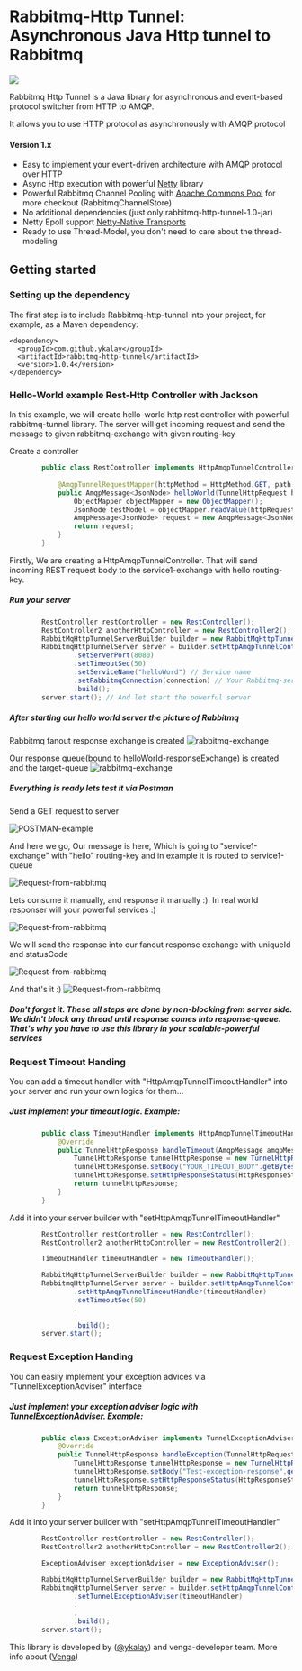 # Rabbitmq-Http Tunnel: Asynchronous Java Http tunnel to Rabbitmq

<a href='https://github.com/ykalay/rabbitmq-http-tunnel/actions/workflows/build_and_deploy.yml'><img src='https://github.com/ykalay/rabbitmq-http-tunnel/actions/workflows/build_and_deploy.yml/badge.svg'></a>

Rabbitmq Http Tunnel is a Java library for asynchronous and event-based protocol switcher from HTTP to AMQP.

It allows you to use HTTP protocol as asynchronously with AMQP protocol 

#### Version 1.x
- Easy to implement your event-driven architecture with AMQP protocol over HTTP
- Async Http execution with powerful [Netty](https://github.com/netty/netty)  library  
- Powerful Rabbitmq Channel Pooling with [Apache Commons Pool](https://commons.apache.org/proper/commons-pool) for more checkout (RabbitmqChannelStore)
- No additional dependencies (just only rabbitmq-http-tunnel-1.0-jar)
- Netty Epoll support [Netty-Native Transports](https://netty.io/wiki/native-transports.html)
- Ready to use Thread-Model, you don't need to care about the thread-modeling

## Getting started

### Setting up the dependency

The first step is to include Rabbitmq-http-tunnel into your project, for example, as a Maven dependency:

```maven
<dependency>
  <groupId>com.github.ykalay</groupId>
  <artifactId>rabbitmq-http-tunnel</artifactId>
  <version>1.0.4</version>
</dependency>
```
### Hello-World example Rest-Http Controller with Jackson

In this example, we will create hello-world http rest controller with powerful rabbitmq-tunnel library.
The server will get incoming request and send the message to given rabbitmq-exchange with given routing-key
 
Create a controller
```java
        public class RestController implements HttpAmqpTunnelController {
        
            @AmqpTunnelRequestMapper(httpMethod = HttpMethod.GET, path = "/hello")
            public AmqpMessage<JsonNode> helloWorld(TunnelHttpRequest httpRequest) throws Exception {
                ObjectMapper objectMapper = new ObjectMapper();
                JsonNode testModel = objectMapper.readValue(httpRequest.getBody(), JsonNode.class);
                AmqpMessage<JsonNode> request = new AmqpMessage<JsonNode>("hello", "service1-exchange", testModel);
                return request;
            }
        }
```
Firstly, We are creating a HttpAmqpTunnelController. That will send incoming REST request body to the service1-exchange with hello routing-key.

##### Run your server
```java
        RestController restController = new RestController();
        RestController2 anotherHttpController = new RestController2();
        RabbitMqHttpTunnelServerBuilder builder = new RabbitMqHttpTunnelServerBuilder();
        RabbitmqHttpTunnelServer server = builder.setHttpAmqpTunnelControllers(restController, anotherHttpController) // implements HttpAmqpTunnelController
                .setServerPort(8080)
                .setTimeoutSec(50)
                .setServiceName("helloWord") // Service name
                .setRabbitmqConnection(connection) // Your Rabbitmq-server connection instance
                .build();
        server.start(); // And let start the powerful server
```
##### After starting our hello world server the picture of Rabbitmq

Rabbitmq fanout response exchange is created
![rabbitmq-exchange](readme_files/rabbitmq-hello-world-response-exchange.png)

Our response queue(bound to helloWorld-responseExchange) is created and the target-queue
![rabbitmq-exchange](readme_files/rabbitmq-hello-world-response-queues.png)

##### Everything is ready lets test it via Postman

Send a GET request to server

![POSTMAN-example](readme_files/hello-world-postman.PNG)

And here we go, Our message is here, Which is going to "service1-exchange" with "hello" routing-key and in example it is routed to service1-queue

![Request-from-rabbitmq](readme_files/rabbitmq-hello-world-response-queue-message-ready.png)

Lets consume it manually, and response it manually :). In real world responser will your powerful services :)

![Request-from-rabbitmq](readme_files/rabbitmq-get-message.png)

We will send the response into our fanout response exchange with uniqueId and statusCode

![Request-from-rabbitmq](readme_files/sending-rabbitmq-response.png)

And that's it :)
![Request-from-rabbitmq](readme_files/rabbitmq-postman-response.PNG)

##### Don't forget it. These all steps are done by non-blocking from server side. We didn't block any thread until response comes into response-queue. That's why you have to use this library in your scalable-powerful services

### Request Timeout Handing

You can add a timeout handler with "HttpAmqpTunnelTimeoutHandler" into your server and run your own logics for them...

##### Just implement your timeout logic. Example:
```java
        public class TimeoutHandler implements HttpAmqpTunnelTimeoutHandler {
            @Override
            public TunnelHttpResponse handleTimeout(AmqpMessage amqpMessage, String s) {
                TunnelHttpResponse tunnelHttpResponse = new TunnelHttpResponse();
                tunnelHttpResponse.setBody("YOUR_TIMEOUT_BODY".getBytes());
                tunnelHttpResponse.setHttpResponseStatus(HttpResponseStatus.REQUEST_TIMEOUT);
                return tunnelHttpResponse;
            }
        }
```

Add it into your server builder with "setHttpAmqpTunnelTimeoutHandler"
```java
        RestController restController = new RestController();
        RestController2 anotherHttpController = new RestController2();

        TimeoutHandler timeoutHandler = new TimeoutHandler();

        RabbitMqHttpTunnelServerBuilder builder = new RabbitMqHttpTunnelServerBuilder();
        RabbitmqHttpTunnelServer server = builder.setHttpAmqpTunnelControllers(restController, anotherHttpController) // implements HttpAmqpTunnelController
                .setHttpAmqpTunnelTimeoutHandler(timeoutHandler)
                .setTimeoutSec(50)
                .
                .
                .build();
        server.start();
```

### Request Exception Handing

You can easily implement your exception advices via "TunnelExceptionAdviser" interface

##### Just implement your exception adviser logic with TunnelExceptionAdviser. Example:
```java
        public class ExceptionAdviser implements TunnelExceptionAdviser {
            @Override
            public TunnelHttpResponse handleException(TunnelHttpRequest tunnelHttpRequest, Throwable throwable) {
                TunnelHttpResponse tunnelHttpResponse = new TunnelHttpResponse();
                tunnelHttpResponse.setBody("Test-exception-response".getBytes());
                tunnelHttpResponse.setHttpResponseStatus(HttpResponseStatus.NOT_FOUND);
                return tunnelHttpResponse;
            }
        }
```
Add it into your server builder with "setHttpAmqpTunnelTimeoutHandler"
```java
        RestController restController = new RestController();
        RestController2 anotherHttpController = new RestController2();

        ExceptionAdviser exceptionAdviser = new ExceptionAdviser();

        RabbitMqHttpTunnelServerBuilder builder = new RabbitMqHttpTunnelServerBuilder();
        RabbitmqHttpTunnelServer server = builder.setHttpAmqpTunnelControllers(restController, anotherHttpController) // implements HttpAmqpTunnelController
                .setTunnelExceptionAdviser(timeoutHandler)
                .
                .
                .build();
        server.start();
```

This library is developed by ([@ykalay](https://github.com/ykalay)) and venga-developer team. More info about ([Venga](http://vengapp.com/))